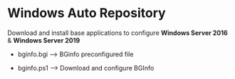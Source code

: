 # Windows Auto Repository

Download and install base applications to configure **Windows Server 2016** &amp; **Windows Server 2019**

- bginfo.bgi --> BGinfo preconfigured file

- bginfo.ps1 --> Download and configure BGInfo



